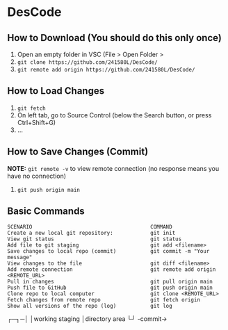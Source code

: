 # DesCode

## How to Download (You should do this only once)
1. Open an empty folder in VSC (File > Open Folder > 
2. `git clone https://github.com/241580L/DesCode/`
3. `git remote add origin https://github.com/241580L/DesCode/`

## How to Load Changes
1. `git fetch`
2. On left tab, go to Source Control (below the Search button, or press Ctrl+Shift+G)
3. ...

## How to Save Changes (Commit)
**NOTE:** `git remote -v` to view remote connection (no response means you have no connection)

1. `git push origin main`

## Basic Commands
```
SCENARIO                                      COMMAND
Create a new local git repository:            git init
View git status                               git status
Add file to git staging                       git add <filename>
Save changes to local repo (commit)           git commit -m "Your message"
View changes to the file                      git diff <filename>
Add remote connection                         git remote add origin <REMOTE_URL>
Pull in changes                               git pull origin main
Push file to GitHub	                          git push origin main
Clone repo to local computer                  git clone <REMOTE_URL>
Fetch changes from remote repo                git fetch origin
Show all versions of the repo (log)           git log
```
┌─┐─│
│working  staging
│directory area
└┘
-commit→
